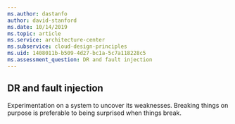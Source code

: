 ```yaml
---
ms.author: dastanfo
author: david-stanford
ms.date: 10/14/2019
ms.topic: article
ms.service: architecture-center
ms.subservice: cloud-design-principles
ms.uid: 1408011b-b509-4d27-bc1a-5c7a118228c5
ms.assessment_question: DR and fault injection
---
```

## DR and fault injection

Experimentation on a system to uncover its weaknesses. Breaking things on purpose is preferable to being surprised when things break.
